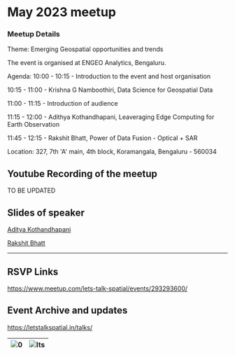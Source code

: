# May 2023 meetup

### Meetup Details

Theme: Emerging Geospatial opportunities and trends

The event is organised at ENGEO Analytics, Bengaluru.

Agenda:
10:00 - 10:15 - Introduction to the event and host organisation

10:15 - 11:00 - Krishna G Namboothiri, Data Science for Geospatial Data

11:00 - 11:15 - Introduction of audience

11:15 - 12:00 - Adithya Kothandhapani, Leaveraging Edge Computing for Earth Observation

11:45 - 12:15 - Rakshit Bhatt, Power of Data Fusion - Optical + SAR

Location:
327, 7th 'A' main, 4th block, Koramangala, Bengaluru - 560034

## Youtube Recording of the meetup
TO BE UPDATED
## Slides of speaker

[Aditya Kothandhapani](https://github.com/letstalkspatial/2023-may/files/11587751/20230527_SkyServe%40LetsTalkSpatial-8_v3.Abridged.pdf)

[Rakshit Bhatt](https://github.com/letstalkspatial/2023-may/files/11587763/Harnessing.the.Power.of.Co-registered.Data.pdf)

---

## RSVP Links
https://www.meetup.com/lets-talk-spatial/events/293293600/

## Event Archive and updates
https://letstalkspatial.in/talks/

| ![0](https://github.com/letstalkspatial/2023-may/assets/119618422/7402069e-3741-4b86-b1f2-c1111db1fb11) | ![lts](https://github.com/letstalkspatial/2023-may/assets/119618422/83c6f545-da96-4cec-8ced-ba250d39de27) |
|-------------------------------------------------------------------------------------------------------------------------------------|------------------------------------------------------------------------------------------------------------------------------|

